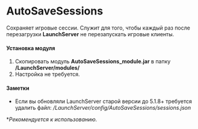 # AutoSaveSessions
Сохраняет игровые сессии. Служит для того, чтобы каждый раз после перезагрузки **LaunchServer** не перезапускать игровые клиенты.
#### Установка модуля
1. Скопировать модуль **AutoSaveSessions_module.jar** в папку **/LaunchServer/modules/**
2. Настройка не требуется.

#### Заметки
- Если вы обновляли LaunchServer старой версии до 5.1.8+ требуется удалить файл:
*/LaunchServer/config/AutoSaveSessions/sessions.json*

**Рекомендуется к использованию.*
